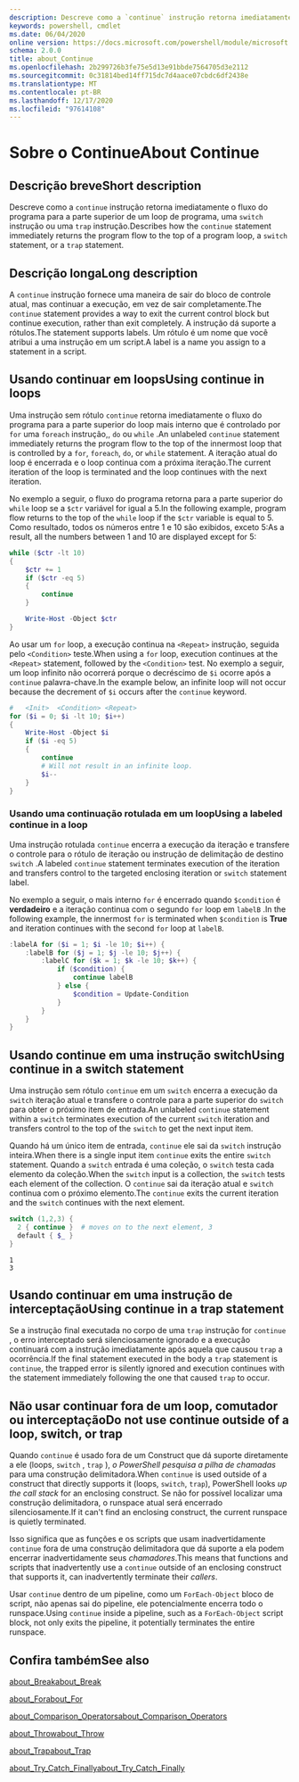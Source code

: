 ```yaml
---
description: Descreve como a `continue` instrução retorna imediatamente o fluxo do programa para a parte superior de um loop de programa, uma `switch` instrução ou uma `trap` instrução.
keywords: powershell, cmdlet
ms.date: 06/04/2020
online version: https://docs.microsoft.com/powershell/module/microsoft.powershell.core/about/about_continue?view=powershell-7.1&WT.mc_id=ps-gethelp
schema: 2.0.0
title: about_Continue
ms.openlocfilehash: 2b299726b3fe75e5d13e91bbde7564705d3e2112
ms.sourcegitcommit: 0c31814bed14ff715dc7d4aace07cbdc6df2438e
ms.translationtype: MT
ms.contentlocale: pt-BR
ms.lasthandoff: 12/17/2020
ms.locfileid: "97614108"
---
```

# <a name="about-continue"></a><span data-ttu-id="7404d-104">Sobre o Continue</span><span class="sxs-lookup"><span data-stu-id="7404d-104">About Continue</span></span>

## <a name="short-description"></a><span data-ttu-id="7404d-105">Descrição breve</span><span class="sxs-lookup"><span data-stu-id="7404d-105">Short description</span></span>

<span data-ttu-id="7404d-106">Descreve como a `continue` instrução retorna imediatamente o fluxo do programa para a parte superior de um loop de programa, uma `switch` instrução ou uma `trap` instrução.</span><span class="sxs-lookup"><span data-stu-id="7404d-106">Describes how the `continue` statement immediately returns the program flow to the top of a program loop, a `switch` statement, or a `trap` statement.</span></span>

## <a name="long-description"></a><span data-ttu-id="7404d-107">Descrição longa</span><span class="sxs-lookup"><span data-stu-id="7404d-107">Long description</span></span>

<span data-ttu-id="7404d-108">A `continue` instrução fornece uma maneira de sair do bloco de controle atual, mas continuar a execução, em vez de sair completamente.</span><span class="sxs-lookup"><span data-stu-id="7404d-108">The `continue` statement provides a way to exit the current control block but continue execution, rather than exit completely.</span></span> <span data-ttu-id="7404d-109">A instrução dá suporte a rótulos.</span><span class="sxs-lookup"><span data-stu-id="7404d-109">The statement supports labels.</span></span>
<span data-ttu-id="7404d-110">Um rótulo é um nome que você atribui a uma instrução em um script.</span><span class="sxs-lookup"><span data-stu-id="7404d-110">A label is a name you assign to a statement in a script.</span></span>

## <a name="using-continue-in-loops"></a><span data-ttu-id="7404d-111">Usando continuar em loops</span><span class="sxs-lookup"><span data-stu-id="7404d-111">Using continue in loops</span></span>

<span data-ttu-id="7404d-112">Uma instrução sem rótulo `continue` retorna imediatamente o fluxo do programa para a parte superior do loop mais interno que é controlado por `for` uma `foreach` instrução,, `do` ou `while` .</span><span class="sxs-lookup"><span data-stu-id="7404d-112">An unlabeled `continue` statement immediately returns the program flow to the top of the innermost loop that is controlled by a `for`, `foreach`, `do`, or `while` statement.</span></span> <span data-ttu-id="7404d-113">A iteração atual do loop é encerrada e o loop continua com a próxima iteração.</span><span class="sxs-lookup"><span data-stu-id="7404d-113">The current iteration of the loop is terminated and the loop continues with the next iteration.</span></span>

<span data-ttu-id="7404d-114">No exemplo a seguir, o fluxo do programa retorna para a parte superior do `while` loop se a `$ctr` variável for igual a 5.</span><span class="sxs-lookup"><span data-stu-id="7404d-114">In the following example, program flow returns to the top of the `while` loop if the `$ctr` variable is equal to 5.</span></span> <span data-ttu-id="7404d-115">Como resultado, todos os números entre 1 e 10 são exibidos, exceto 5:</span><span class="sxs-lookup"><span data-stu-id="7404d-115">As a result, all the numbers between 1 and 10 are displayed except for 5:</span></span>

```powershell
while ($ctr -lt 10)
{
    $ctr += 1
    if ($ctr -eq 5)
    {
        continue
    }

    Write-Host -Object $ctr
}
```

<span data-ttu-id="7404d-116">Ao usar um `for` loop, a execução continua na `<Repeat>` instrução, seguida pelo `<Condition>` teste.</span><span class="sxs-lookup"><span data-stu-id="7404d-116">When using a `for` loop, execution continues at the `<Repeat>` statement, followed by the `<Condition>` test.</span></span> <span data-ttu-id="7404d-117">No exemplo a seguir, um loop infinito não ocorrerá porque o decréscimo de `$i` ocorre após a `continue` palavra-chave.</span><span class="sxs-lookup"><span data-stu-id="7404d-117">In the example below, an infinite loop will not occur because the decrement of `$i` occurs after the `continue` keyword.</span></span>

```powershell
#   <Init>  <Condition> <Repeat>
for ($i = 0; $i -lt 10; $i++)
{
    Write-Host -Object $i
    if ($i -eq 5)
    {
        continue
        # Will not result in an infinite loop.
        $i--
    }
}
```

### <a name="using-a-labeled-continue-in-a-loop"></a><span data-ttu-id="7404d-118">Usando uma continuação rotulada em um loop</span><span class="sxs-lookup"><span data-stu-id="7404d-118">Using a labeled continue in a loop</span></span>

<span data-ttu-id="7404d-119">Uma instrução rotulada `continue` encerra a execução da iteração e transfere o controle para o rótulo de iteração ou instrução de delimitação de destino `switch` .</span><span class="sxs-lookup"><span data-stu-id="7404d-119">A labeled `continue` statement terminates execution of the iteration and transfers control to the targeted enclosing iteration or `switch` statement label.</span></span>

<span data-ttu-id="7404d-120">No exemplo a seguir, o mais interno `for` é encerrado quando `$condition` é **verdadeiro** e a iteração continua com o segundo `for` loop em `labelB` .</span><span class="sxs-lookup"><span data-stu-id="7404d-120">In the following example, the innermost `for` is terminated when `$condition` is **True** and iteration continues with the second `for` loop at `labelB`.</span></span>

```powershell
:labelA for ($i = 1; $i -le 10; $i++) {
    :labelB for ($j = 1; $j -le 10; $j++) {
        :labelC for ($k = 1; $k -le 10; $k++) {
            if ($condition) {
                continue labelB
            } else {
                $condition = Update-Condition
            }
        }
    }
}
```

## <a name="using-continue-in-a-switch-statement"></a><span data-ttu-id="7404d-121">Usando continue em uma instrução switch</span><span class="sxs-lookup"><span data-stu-id="7404d-121">Using continue in a switch statement</span></span>

<span data-ttu-id="7404d-122">Uma instrução sem rótulo `continue` em um `switch` encerra a execução da `switch` iteração atual e transfere o controle para a parte superior do `switch` para obter o próximo item de entrada.</span><span class="sxs-lookup"><span data-stu-id="7404d-122">An unlabeled `continue` statement within a `switch` terminates execution of the current `switch` iteration and transfers control to the top of the `switch` to get the next input item.</span></span>

<span data-ttu-id="7404d-123">Quando há um único item de entrada, `continue` ele sai da `switch` instrução inteira.</span><span class="sxs-lookup"><span data-stu-id="7404d-123">When there is a single input item `continue` exits the entire `switch` statement.</span></span>
<span data-ttu-id="7404d-124">Quando a `switch` entrada é uma coleção, o `switch` testa cada elemento da coleção.</span><span class="sxs-lookup"><span data-stu-id="7404d-124">When the `switch` input is a collection, the `switch` tests each element of the collection.</span></span> <span data-ttu-id="7404d-125">O `continue` sai da iteração atual e `switch` continua com o próximo elemento.</span><span class="sxs-lookup"><span data-stu-id="7404d-125">The `continue` exits the current iteration and the `switch` continues with the next element.</span></span>

```powershell
switch (1,2,3) {
  2 { continue }  # moves on to the next element, 3
  default { $_ }
}
```

```Output
1
3
```

## <a name="using-continue-in-a-trap-statement"></a><span data-ttu-id="7404d-126">Usando continuar em uma instrução de interceptação</span><span class="sxs-lookup"><span data-stu-id="7404d-126">Using continue in a trap statement</span></span>

<span data-ttu-id="7404d-127">Se a instrução final executada no corpo de uma `trap` instrução for `continue` , o erro interceptado será silenciosamente ignorado e a execução continuará com a instrução imediatamente após aquela que causou `trap` a ocorrência.</span><span class="sxs-lookup"><span data-stu-id="7404d-127">If the final statement executed in the body a `trap` statement is `continue`, the trapped error is silently ignored and execution continues with the statement immediately following the one that caused `trap` to occur.</span></span>

## <a name="do-not-use-continue-outside-of-a-loop-switch-or-trap"></a><span data-ttu-id="7404d-128">Não usar continuar fora de um loop, comutador ou interceptação</span><span class="sxs-lookup"><span data-stu-id="7404d-128">Do not use continue outside of a loop, switch, or trap</span></span>

<span data-ttu-id="7404d-129">Quando `continue` é usado fora de um Construct que dá suporte diretamente a ele (loops, `switch` , `trap` ), _o PowerShell pesquisa a pilha de chamadas_ para uma construção delimitadora.</span><span class="sxs-lookup"><span data-stu-id="7404d-129">When `continue` is used outside of a construct that directly supports it (loops, `switch`, `trap`), PowerShell looks _up the call stack_ for an enclosing construct.</span></span> <span data-ttu-id="7404d-130">Se não for possível localizar uma construção delimitadora, o runspace atual será encerrado silenciosamente.</span><span class="sxs-lookup"><span data-stu-id="7404d-130">If it can't find an enclosing construct, the current runspace is quietly terminated.</span></span>

<span data-ttu-id="7404d-131">Isso significa que as funções e os scripts que usam inadvertidamente `continue` fora de uma construção delimitadora que dá suporte a ela podem encerrar inadvertidamente seus _chamadores_.</span><span class="sxs-lookup"><span data-stu-id="7404d-131">This means that functions and scripts that inadvertently use a `continue` outside of an enclosing construct that supports it, can inadvertently terminate their _callers_.</span></span>

<span data-ttu-id="7404d-132">Usar `continue` dentro de um pipeline, como um `ForEach-Object` bloco de script, não apenas sai do pipeline, ele potencialmente encerra todo o runspace.</span><span class="sxs-lookup"><span data-stu-id="7404d-132">Using `continue` inside a pipeline, such as a `ForEach-Object` script block, not only exits the pipeline, it potentially terminates the entire runspace.</span></span>

## <a name="see-also"></a><span data-ttu-id="7404d-133">Confira também</span><span class="sxs-lookup"><span data-stu-id="7404d-133">See also</span></span>

[<span data-ttu-id="7404d-134">about_Break</span><span class="sxs-lookup"><span data-stu-id="7404d-134">about_Break</span></span>](about_Break.md)

[<span data-ttu-id="7404d-135">about_For</span><span class="sxs-lookup"><span data-stu-id="7404d-135">about_For</span></span>](about_For.md)

[<span data-ttu-id="7404d-136">about_Comparison_Operators</span><span class="sxs-lookup"><span data-stu-id="7404d-136">about_Comparison_Operators</span></span>](about_Comparison_Operators.md)

[<span data-ttu-id="7404d-137">about_Throw</span><span class="sxs-lookup"><span data-stu-id="7404d-137">about_Throw</span></span>](about_Throw.md)

[<span data-ttu-id="7404d-138">about_Trap</span><span class="sxs-lookup"><span data-stu-id="7404d-138">about_Trap</span></span>](about_Trap.md)

[<span data-ttu-id="7404d-139">about_Try_Catch_Finally</span><span class="sxs-lookup"><span data-stu-id="7404d-139">about_Try_Catch_Finally</span></span>](about_Try_Catch_Finally.md)
